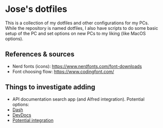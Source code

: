 # Jose's dotfiles

This is a collection of my dotfiles and other configurations for my PCs. While the repository is named dotfiles, I also have scripts to do some basic setup of the PC and set options on new PCs to my liking (like MacOS options).

## References & sources

- Nerd fonts (icons): https://www.nerdfonts.com/font-downloads
- Font choosing flow: https://www.codingfont.com/

## Things to investigate adding
- API documentation search app (and Alfred integration). Potential options:
 - [Dash](https://kapeli.com/dash)
 - [DevDocs](https://devdocs.io/)
  - [Potential integration](https://github.com/yannickglt/alfred-devdocs)


